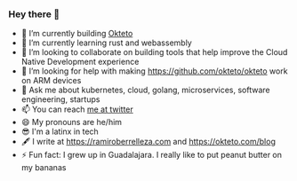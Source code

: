 ### Hey there 👋

- 🔭  I’m currently building [Okteto](https://okteto.com)
- 🌱  I’m currently learning rust and webassembly
- 👯  I’m looking to collaborate on building tools that help improve the Cloud Native Development experience
- 🤔  I’m looking for help with making https://github.com/okteto/okteto work on ARM devices
- 💬  Ask me about kubernetes, cloud, golang, microservices, software engineering, startups
- 📫  You can reach [me at twitter](https://twitter.com/rberrelleza)
- 😄  My pronouns are he/him
- 😎  I'm a latinx in tech
- 🖋️  I write at https://ramiroberrelleza.com and https://okteto.com/blog
- ⚡  Fun fact: I grew up in Guadalajara. I really like to put peanut butter on my bananas



